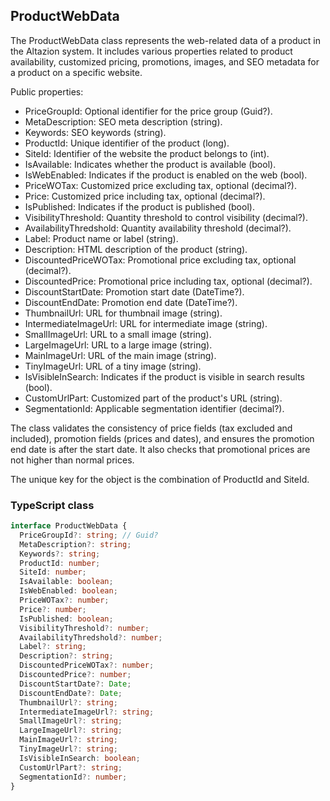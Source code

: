 ﻿## ProductWebData

The ProductWebData class represents the web-related data of a product in the Altazion system. It includes various properties related to product availability, customized pricing, promotions, images, and SEO metadata for a product on a specific website.

Public properties:

- PriceGroupId: Optional identifier for the price group (Guid?).
- MetaDescription: SEO meta description (string).
- Keywords: SEO keywords (string).
- ProductId: Unique identifier of the product (long).
- SiteId: Identifier of the website the product belongs to (int).
- IsAvailable: Indicates whether the product is available (bool).
- IsWebEnabled: Indicates if the product is enabled on the web (bool).
- PriceWOTax: Customized price excluding tax, optional (decimal?).
- Price: Customized price including tax, optional (decimal?).
- IsPublished: Indicates if the product is published (bool).
- VisibilityThreshold: Quantity threshold to control visibility (decimal?).
- AvailabilityThredshold: Quantity availability threshold (decimal?).
- Label: Product name or label (string).
- Description: HTML description of the product (string).
- DiscountedPriceWOTax: Promotional price excluding tax, optional (decimal?).
- DiscountedPrice: Promotional price including tax, optional (decimal?).
- DiscountStartDate: Promotion start date (DateTime?).
- DiscountEndDate: Promotion end date (DateTime?).
- ThumbnailUrl: URL for thumbnail image (string).
- IntermediateImageUrl: URL for intermediate image (string).
- SmallImageUrl: URL to a small image (string).
- LargeImageUrl: URL to a large image (string).
- MainImageUrl: URL of the main image (string).
- TinyImageUrl: URL of a tiny image (string).
- IsVisibleInSearch: Indicates if the product is visible in search results (bool).
- CustomUrlPart: Customized part of the product's URL (string).
- SegmentationId: Applicable segmentation identifier (decimal?).

The class validates the consistency of price fields (tax excluded and included), promotion fields (prices and dates), and ensures the promotion end date is after the start date. It also checks that promotional prices are not higher than normal prices.

The unique key for the object is the combination of ProductId and SiteId.

### TypeScript class
```typescript
interface ProductWebData {
  PriceGroupId?: string; // Guid?
  MetaDescription?: string;
  Keywords?: string;
  ProductId: number;
  SiteId: number;
  IsAvailable: boolean;
  IsWebEnabled: boolean;
  PriceWOTax?: number;
  Price?: number;
  IsPublished: boolean;
  VisibilityThreshold?: number;
  AvailabilityThredshold?: number;
  Label?: string;
  Description?: string;
  DiscountedPriceWOTax?: number;
  DiscountedPrice?: number;
  DiscountStartDate?: Date;
  DiscountEndDate?: Date;
  ThumbnailUrl?: string;
  IntermediateImageUrl?: string;
  SmallImageUrl?: string;
  LargeImageUrl?: string;
  MainImageUrl?: string;
  TinyImageUrl?: string;
  IsVisibleInSearch: boolean;
  CustomUrlPart?: string;
  SegmentationId?: number;
}
```